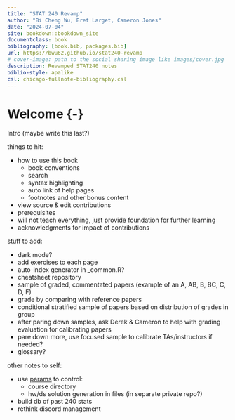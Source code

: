 ```yaml
--- 
title: "STAT 240 Revamp"
author: "Bi Cheng Wu, Bret Larget, Cameron Jones"
date: "2024-07-04"
site: bookdown::bookdown_site
documentclass: book
bibliography: [book.bib, packages.bib]
url: https://bwu62.github.io/stat240-revamp
# cover-image: path to the social sharing image like images/cover.jpg
description: Revamped STAT240 notes
biblio-style: apalike
csl: chicago-fullnote-bibliography.csl
---
```



# Welcome {-}


Intro (maybe write this last?)

things to hit:

- how to use this book
  - book conventions
  - search
  - syntax highlighting
  - auto link of help pages
  - footnotes and other bonus content
- view source & edit contributions
- prerequisites
- will not teach everything, just provide foundation for further learning
- acknowledgments for impact of contributions


stuff to add:

- dark mode?
- add exercises to each page
- auto-index generator in _common.R?
- cheatsheet repository
- sample of graded, commentated papers (example of an A, AB, B, BC, C, D, F)
- grade by comparing with reference papers
- conditional stratified sample of papers based on distribution of grades in group
- after paring down samples, ask Derek & Cameron to help with grading evaluation for calibrating papers
- pare down more, use focused sample to calibrate TAs/instructors if needed?
- glossary?


other notes to self:

- use [params](https://bookdown.org/yihui/rmarkdown/params-declare.html) to control:
  - course directory
  - hw/ds solution generation in files (in separate private repo?)
- build db of past 240 stats
- rethink discord management



